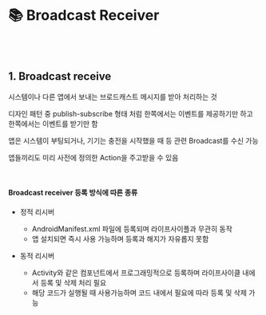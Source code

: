 # 📚 Broadcast Receiver

<br>

<br>

## 1. Broadcast receive

시스템이나 다른 앱에서 보내는 브로드캐스트 메시지를 받아 처리하는 것

디자인 패턴 중 publish-subscribe 형태 처럼 한쪽에서는 이벤트를 제공하기만 하고 한쪽에서는 이벤트를 받기만 함

앱은 시스템이 부팅되거나, 기기는 충전을 시작했을 때 등 관련 Broadcast를 수신 가능

앱들끼리도 미리 사전에 정의한 Action을 주고받을 수 있음

<br>

#### Broadcast receiver 등록 방식에 따른 종류

- 정적 리시버

  - AndroidManifest.xml 파일에 등록되며 라이프사이플과 무관히 동작
  - 앱 설치되면 즉시 사용 가능하며 등록과 해지가 자유롭지 못함

- 동적 리시버
  - Activity와 같은 컴포넌트에서 프로그래밍적으로 등록하며 라이프사이클 내에서 등록 및 삭제 처리 필요
  - 해당 코드가 실행될 때 사용가능하며 코드 내에서 필요에 따라 등록 및 삭제 가능
